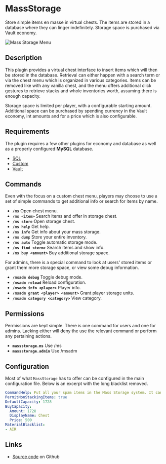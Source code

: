# MassStorage
Store simple items en masse in virtual chests.  The items are stored in a database where they can linger indefinitely.  Storage space is purchased via Vault economy.

![Mass Storage Menu](https://github.com/StarTux/MassStorage/MassStorageMenu.jpg)

## Description
This plugin provides a virtual chest interface to insert items which will then be stored in the database.  Retrieval can either happen with a search term or via the chest menu which is organized in various categories.  Items can be removed like with any vanilla chest, and the menu offers additional click gestures to retrieve stacks and whole inventories worth, assuming there is enough capacity.

Storage space is limited per player, with a configurable starting amount.  Additional space can be purchased by spending currency in the Vault economy, int amounts and for a price which is also configurable.

## Requirements
The plugin requires a few other plugins for economy and database as well as a properly configured **MySQL** database.
- [SQL](https://github.com/StarTux/SQL)
- [Custom](https://github.com/StarTux/Custom)
- [Vault](https://github.com/MilkBowl/Vault)

## Commands
Even with the focus on a custom chest menu, players may choose to use a set of simple commands to get additional info or search for items by name.
- **`/ms`** Open chest menu.
- **`/ms <item>`** Search items and offer in storage chest.
- **`/ms store`** Open storage chest.
- **`/ms help`** Get help.
- **`/ms info`** Get info about your mass storage.
- **`/ms dump`** Store your entire inventory.
- **`/ms auto`** Toggle automatic storage mode.
- **`/ms find <term>`** Search items and show info.
- **`/ms buy <amount>`** Buy additional storage space.

For admins, there is a special command to look at users' stored items or grant them more storage space, or view some debug information.
- **`/msadm debug`** Toggle debug mode.
- **`/msadm reload`** Reload configuration.
- **`/msadm info <player>`** Player info.
- **`/msadm grant <player> <amount>`** Grant player storage units.
- **`/msadm category <category>`** View category.

## Permissions
Permissions are kept simple.  There is one command for users and one for admins.  Lacking either will deny the use the relevant command or perform any pertaining actions.
- **`massstorage.ms`** Use /ms
- **`massstorage.admin`** Use /msadm

## Configuration
Most of what `MassStorage` has to offer can be configured in the main configuration file. Below is an excerpt with the long blacklist removed.

```yaml
CommandHelp: Put all your spam items in the Mass Storage system. It can hold most simple, stackable items. Your storage space is limited, but you can buy more any time.
PermitNonStackingItems: true
DefaultCapacity: 1728
BuyCapacity:
  Amount: 1728
  DisplayName: Chest
  Price: 500
MaterialBlacklist:
- AIR
```

## Links
- [Source code](https://github.com/StarTux/MassStorage/) on Github